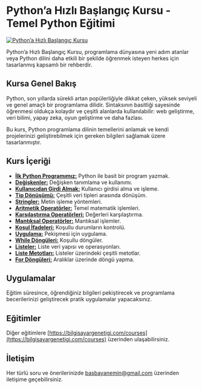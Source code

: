 # Python’a Hızlı Başlangıç Kursu - Temel Python Eğitimi
[![Python’a Hızlı Başlangıç Kursu](https://github-production-user-asset-6210df.s3.amazonaws.com/48470345/280476305-28a6ffe7-ae16-4531-82fe-440906c5d13f.png)](https://www.udemy.com/course/pythona-hizli-baslangic-kursu)

Python’a Hızlı Başlangıç Kursu, programlama dünyasına yeni adım atanlar veya Python dilini daha etkili bir şekilde öğrenmek isteyen herkes için tasarlanmış kapsamlı bir rehberdir.

## Kursa Genel Bakış

Python, son yıllarda sürekli artan popülerliğiyle dikkat çeken, yüksek seviyeli ve genel amaçlı bir programlama dilidir. Sintaksının basitliği sayesinde öğrenmesi oldukça kolaydır ve çeşitli alanlarda kullanılabilir: web geliştirme, veri bilimi, yapay zeka, oyun geliştirme ve daha fazlası.

Bu kurs, Python programlama dilinin temellerini anlamak ve kendi projelerinizi geliştirebilmek için gereken bilgileri sağlamak üzere tasarlanmıştır.

## Kurs İçeriği

- [**İlk Python Programımız:**](https://github.com/eminbasbayan/python-tutorial/blob/main/01_app.py) Python ile basit bir program yazmak.
- [**Değişkenler:**](https://github.com/eminbasbayan/python-tutorial/blob/main/02_degiskenler.py) Değişken tanımlama ve kullanımı.
- [**Kullanıcıdan Girdi Almak:**](https://github.com/eminbasbayan/python-tutorial/blob/main/03_girdi-alma.py) Kullanıcı girdisi alma ve işleme.
- [**Tip Dönüşümü:**](https://github.com/eminbasbayan/python-tutorial/blob/main/04_tur-donusumu.py) Çeşitli veri tipleri arasında dönüşüm.
- [**Stringler:**](https://github.com/eminbasbayan/python-tutorial/blob/main/05_stringler.py) Metin işleme yöntemleri.
- [**Aritmetik Operatörler:**](https://github.com/eminbasbayan/python-tutorial/blob/main/06_aritmetik-operatorler.py) Temel matematik işlemleri.
- [**Karşılaştırma Operatörleri:**](https://github.com/eminbasbayan/python-tutorial/blob/main/07_karsilastirma-operatorleri.py) Değerleri karşılaştırma.
- [**Mantıksal Operatörler:**](https://github.com/eminbasbayan/python-tutorial/blob/main/08_mantiksal-operatorler.py) Mantıksal işlemler.
- [**Koşul İfadeleri:**](https://github.com/eminbasbayan/python-tutorial/blob/main/09_kosullu-ifadeler.py) Koşullu durumların kontrolü.
- [**Uygulama:**](https://github.com/eminbasbayan/python-tutorial/blob/main/10_uygulama.py) Pekişmesi için uygulama.
- [**While Döngüleri:**](https://github.com/eminbasbayan/python-tutorial/blob/main/11_while-donguleri.py) Koşullu döngüler.
- [**Listeler:**](https://github.com/eminbasbayan/python-tutorial/blob/main/12_listeler.py) Liste veri yapısı ve operasyonları.
- [**Liste Metotları:**](https://github.com/eminbasbayan/python-tutorial/blob/main/13_liste-metodlari.py) Listeler üzerindeki çeşitli metotlar.
- [**For Döngüleri:**](https://github.com/eminbasbayan/python-tutorial/blob/main/14_for-donguleri.py) Aralıklar üzerinde döngü yapma.

## Uygulamalar

Eğitim süresince, öğrendiğiniz bilgileri pekiştirecek ve programlama becerilerinizi geliştirecek pratik uygulamalar yapacaksınız.

## Eğitimler

Diğer eğitimlere [https://bilgisayargenetigi.com/courses](https://bilgisayargenetigi.com/courses) üzerinden ulaşabilirsiniz.

## İletişim

Her türlü soru ve önerilerinizde [basbayanemin@gmail.com](mailto:basbayanemin@gmail.com) üzerinden iletişime geçebilirsiniz.
